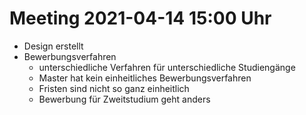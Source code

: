 # Meeting 2021-04-14 15:00 Uhr
- Design erstellt
- Bewerbungsverfahren
    - unterschiedliche Verfahren für unterschiedliche Studiengänge
    - Master hat kein einheitliches Bewerbungsverfahren
    - Fristen sind nicht so ganz einheitlich
    - Bewerbung für Zweitstudium geht anders
